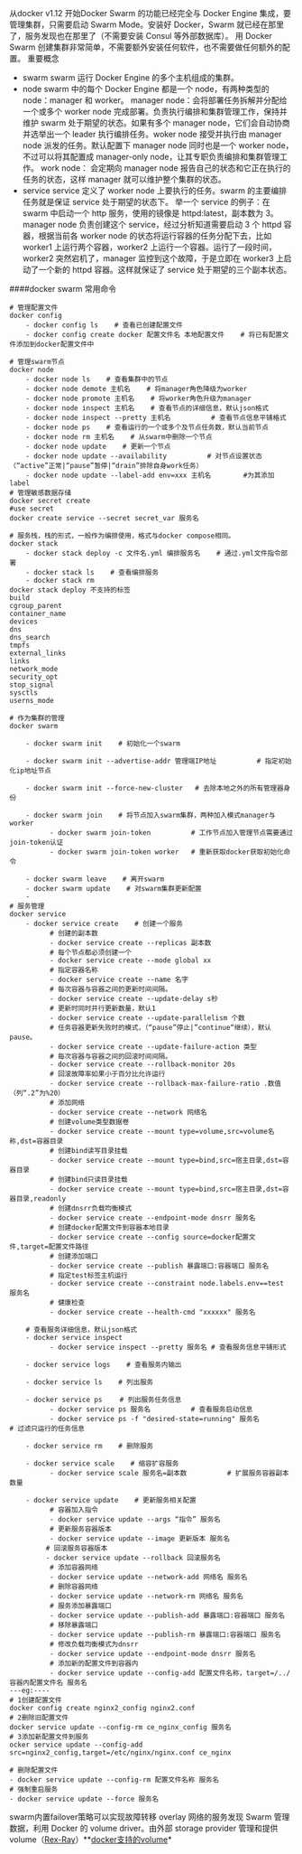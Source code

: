 从docker v1.12 开始Docker Swarm 的功能已经完全与 Docker Engine 集成，要管理集群，只需要启动 Swarm Mode。安装好 Docker，Swarm 就已经在那里了，服务发现也在那里了（不需要安装 Consul 等外部数据库）。
用 Docker Swarm 创建集群非常简单，不需要额外安装任何软件，也不需要做任何额外的配置。
重要概念
- swarm
swarm 运行 Docker Engine 的多个主机组成的集群。
- node
swarm 中的每个 Docker Engine 都是一个 node，有两种类型的 node：manager 和 worker。
manager node：会将部署任务拆解并分配给一个或多个 worker node 完成部署。负责执行编排和集群管理工作，保持并维护 swarm 处于期望的状态。如果有多个 manager node，它们会自动协商并选举出一个 leader 执行编排任务。woker node 接受并执行由 manager node 派发的任务。默认配置下 manager node 同时也是一个 worker node，不过可以将其配置成 manager-only node，让其专职负责编排和集群管理工作。
work node： 会定期向 manager node 报告自己的状态和它正在执行的任务的状态，这样 manager 就可以维护整个集群的状态。
- service
service 定义了 worker node 上要执行的任务。swarm 的主要编排任务就是保证 service 处于期望的状态下。
举一个 service 的例子：在 swarm 中启动一个 http 服务，使用的镜像是 httpd:latest，副本数为 3。manager node 负责创建这个 service，经过分析知道需要启动 3 个 httpd 容器，根据当前各 worker node 的状态将运行容器的任务分配下去，比如 worker1 上运行两个容器，worker2 上运行一个容器。运行了一段时间，worker2 突然宕机了，manager 监控到这个故障，于是立即在 worker3 上启动了一个新的 httpd 容器。这样就保证了 service 处于期望的三个副本状态。

####docker swarm 常用命令
```
# 管理配置文件
docker config
    - docker config ls    # 查看已创建配置文件
    - docker config create docker 配置文件名 本地配置文件    # 将已有配置文件添加到docker配置文件中

# 管理swarm节点
docker node
    - docker node ls    # 查看集群中的节点    
    - docker node demote 主机名    # 将manager角色降级为worker     
    - docker node promote 主机名    # 将worker角色升级为manager     
    - docker node inspect 主机名    # 查看节点的详细信息，默认json格式     
    - docker node inspect --pretty 主机名          # 查看节点信息平铺格式     
    - docker node ps    # 查看运行的一个或多个及节点任务数，默认当前节点
    - docker node rm 主机名    # 从swarm中删除一个节点
    - docker node update    # 更新一个节点
    - docker node update --availability          # 对节点设置状态（“active”正常|“pause”暂停|“drain”排除自身work任务）
	- docker node update --label-add env=xxx 主机名		#为其添加 label
# 管理敏感数据存储
docker secret create
#use secret
docker create service --secret secret_var 服务名

# 服务栈，栈的形式，一般作为编排使用，格式与docker compose相同。
docker stack
    - docker stack deploy -c 文件名.yml 编排服务名    # 通过.yml文件指令部署
    - docker stack ls    # 查看编排服务
    - docker stack rm    
docker stack deploy 不支持的标签
build
cgroup_parent
container_name
devices
dns
dns_search
tmpfs
external_links
links
network_mode
security_opt
stop_signal
sysctls
userns_mode

# 作为集群的管理
docker swarm

    - docker swarm init    # 初始化一个swarm

    - docker swarm init --advertise-addr 管理端IP地址          # 指定初始化ip地址节点

	- docker swarm init --force-new-cluster	  # 去除本地之外的所有管理器身份

    - docker swarm join    # 将节点加入swarm集群，两种加入模式manager与worker
          - docker swarm join-token          # 工作节点加入管理节点需要通过join-token认证
          - docker swarm join-token worker   # 重新获取docker获取初始化命令

    - docker swarm leave    # 离开swarm
    - docker swarm update    # 对swarm集群更新配置
    - 
# 服务管理
docker service
    - docker service create    # 创建一个服务
          # 创建的副本数
          - docker service create --replicas 副本数
          # 每个节点都必须创建一个
          - docker service create --mode global xx
          # 指定容器名称
          - docker service create --name 名字
          # 每次容器与容器之间的更新时间间隔。
          - docker service create --update-delay s秒
          # 更新时同时并行更新数量，默认1
          - docker service create --update-parallelism 个数
          # 任务容器更新失败时的模式，（“pause”停止|”continue“继续），默认pause。
          - docker service create --update-failure-action 类型
          # 每次容器与容器之间的回滚时间间隔。
          - docker service create --rollback-monitor 20s
          # 回滚故障率如果小于百分比允许运行
          - docker service create --rollback-max-failure-ratio .数值（列“.2”为%20）
          # 添加网络
          - docker service create --network 网络名
          # 创建volume类型数据卷
          - docker service create --mount type=volume,src=volume名称,dst=容器目录
          # 创建bind读写目录挂载
          - docker service create --mount type=bind,src=宿主目录,dst=容器目录
          # 创建bind只读目录挂载
          - docker service create --mount type=bind,src=宿主目录,dst=容器目录,readonly
          # 创建dnsrr负载均衡模式
          - docker service create --endpoint-mode dnsrr 服务名
          # 创建docker配置文件到容器本地目录
          - docker service create --config source=docker配置文件,target=配置文件路径
          # 创建添加端口
          - docker service create --publish 暴露端口:容器端口 服务名
          # 指定test标签主机运行
          - docker service create --constraint node.labels.env==test 服务名
          # 健康检查
          - docker service create --health-cmd "xxxxxx" 服务名
          
    # 查看服务详细信息，默认json格式
    - docker service inspect          
          - docker service inspect --pretty 服务名	# 查看服务信息平铺形式

    - docker service logs    # 查看服务内输出

    - docker service ls    # 列出服务

    - docker service ps　　 # 列出服务任务信息
          - docker service ps 服务名          # 查看服务启动信息
          - docker service ps -f "desired-state=running" 服务名          # 过滤只运行的任务信息

    - docker service rm    # 删除服务

    - docker service scale    # 缩容扩容服务
          - docker service scale 服务名=副本数          # 扩展服务容器副本数量

    - docker service update    # 更新服务相关配置
          # 容器加入指令
          - docker service update --args “指令” 服务名
          # 更新服务容器版本
          - docker service update --image 更新版本 服务名         
         # 回滚服务容器版本
         - docker service update --rollback 回滚服务名
          # 添加容器网络
          - docker service update --network-add 网络名 服务名
          # 删除容器网络
          - docker service update --network-rm 网络名 服务名
          # 服务添加暴露端口
          - docker service update --publish-add 暴露端口:容器端口 服务名
          # 移除暴露端口
          - docker service update --publish-rm 暴露端口:容器端口 服务名
          # 修改负载均衡模式为dnsrr
          - docker service update --endpoint-mode dnsrr 服务名
          # 添加新的配置文件到容器内
          - docker service update --config-add 配置文件名称，target=/../容器内配置文件名 服务名
---eg:----
# 1创建配置文件
docker config create nginx2_config nginx2.conf 
# 2删除旧配置文件
docker service update --config-rm ce_nginx_config 服务名
# 3添加新配置文件到服务
ocker service update --config-add src=nginx2_config,target=/etc/nginx/nginx.conf ce_nginx

# 删除配置文件
- docker service update --config-rm 配置文件名称 服务名
# 强制重启服务
- docker service update --force 服务名
```
swarm内置failover策略可以实现故障转移
overlay 网络的服务发现
Swarm 管理数据，利用 Docker 的 volume driver。由外部 storage provider 管理和提供 volume（[Rex-Ray](https://rexray.readthedocs.io/en/stable/)）**[docker支持的volume](https://docs.docker.com/engine/extend/legacy_plugins/#volume-plugins)*